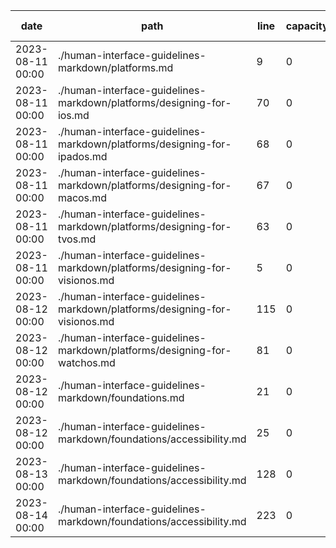 | date             | path                                                                       | line | capacity | error code |
|------------------|----------------------------------------------------------------------------|------|----------|------------|
|2023-08-11 00:00|./human-interface-guidelines-markdown/platforms.md|9|0|.|
|2023-08-11 00:00|./human-interface-guidelines-markdown/platforms/designing-for-ios.md|70|0|.|
|2023-08-11 00:00|./human-interface-guidelines-markdown/platforms/designing-for-ipados.md|68|0|.|
|2023-08-11 00:00|./human-interface-guidelines-markdown/platforms/designing-for-macos.md|67|0|.|
|2023-08-11 00:00|./human-interface-guidelines-markdown/platforms/designing-for-tvos.md|63|0|.|
|2023-08-11 00:00|./human-interface-guidelines-markdown/platforms/designing-for-visionos.md|5|0|1|
|2023-08-12 00:00|./human-interface-guidelines-markdown/platforms/designing-for-visionos.md|115|0|.|
|2023-08-12 00:00|./human-interface-guidelines-markdown/platforms/designing-for-watchos.md|81|0|.|
|2023-08-12 00:00|./human-interface-guidelines-markdown/foundations.md|21|0|.|
|2023-08-12 00:00|./human-interface-guidelines-markdown/foundations/accessibility.md|25|0|1|
|2023-08-13 00:00|./human-interface-guidelines-markdown/foundations/accessibility.md|128|0|1|
|2023-08-14 00:00|./human-interface-guidelines-markdown/foundations/accessibility.md|223|0|1|
